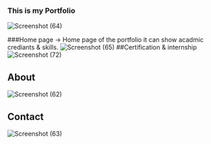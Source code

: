 ### This is my Portfolio
![Screenshot (64)](https://github.com/rajaec/Portfolio/assets/118007988/efe7cc30-6fd4-4bcb-a887-57ef5a009bbd)

###Home page
 → Home page of the portfolio it can show acadmic crediants & skills.
![Screenshot (65)](https://github.com/rajaec/Portfolio/assets/118007988/2f9beb40-118c-4c2b-8190-3f774eb2617a)
##Certification & internship
![Screenshot (72)](https://github.com/rajaec/Portfolio/assets/118007988/b2c30cc4-04c0-4a1e-9873-f45ddd777477)
## About 
![Screenshot (62)](https://github.com/rajaec/Portfolio/assets/118007988/09cf6eb2-31aa-416a-be42-70f32778f6c4)
## Contact
![Screenshot (63)](https://github.com/rajaec/Portfolio/assets/118007988/200f3304-8b3e-4bc8-b267-ee814b5e9ebc)
